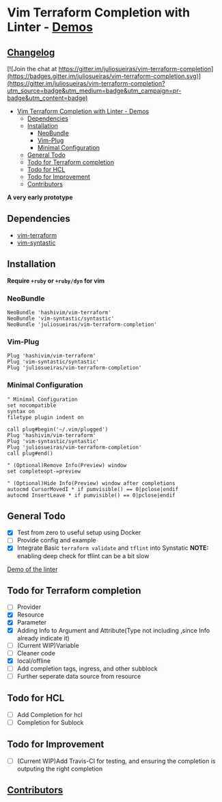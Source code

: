 # Vim Terraform Completion with Linter - [Demos](./DEMO.md)

## [Changelog](./CHANGELOG.md)

[![Join the chat at https://gitter.im/juliosueiras/vim-terraform-completion](https://badges.gitter.im/juliosueiras/vim-terraform-completion.svg)](https://gitter.im/juliosueiras/vim-terraform-completion?utm_source=badge&utm_medium=badge&utm_campaign=pr-badge&utm_content=badge)

- [Vim Terraform Completion with Linter - Demos](#vim-terraform-completion-with-linter---demos)
  * [Dependencies](#dependencies)
  * [Installation](#installation)
    + [NeoBundle](#neobundle)
    + [Vim-Plug](#vim-plug)
    + [Minimal Configuration](#minimal-configuration)
  * [General Todo](#general-todo)
  * [Todo for Terraform completion](#todo-for-terraform-completion)
  * [Todo for HCL](#todo-for-hcl)
  * [Todo for Improvement](#todo-for-improvement)
  * [Contributors](#contributors)

**A very early prototype**

## Dependencies

- [vim-terraform](https://github.com/hashivim/vim-terraform)
- [vim-syntastic](https://github.com/vim-syntastic/syntastic)

## Installation

**Require `+ruby` or `+ruby/dyn` for vim**

### NeoBundle
```vim
NeoBundle 'hashivim/vim-terraform'
NeoBundle 'vim-syntastic/syntastic'
NeoBundle 'juliosueiras/vim-terraform-completion'
```

### Vim-Plug
```vim
Plug 'hashivim/vim-terraform'
Plug 'vim-syntastic/syntastic'
Plug 'juliosueiras/vim-terraform-completion'
```

### Minimal Configuration
```vim
" Minimal Configuration
set nocompatible
syntax on
filetype plugin indent on

call plug#begin('~/.vim/plugged')
Plug 'hashivim/vim-terraform'
Plug 'vim-syntastic/syntastic'
Plug 'juliosueiras/vim-terraform-completion'
call plug#end()

" (Optional)Remove Info(Preview) window
set completeopt-=preview

" (Optional)Hide Info(Preview) window after completions
autocmd CursorMovedI * if pumvisible() == 0|pclose|endif
autocmd InsertLeave * if pumvisible() == 0|pclose|endif
```

## General Todo
- [x] Test from zero to useful setup using Docker
- [ ] Provide config and example
- [x] Integrate Basic `terraform validate` and `tflint` into Synstatic
**NOTE:** enabling deep check for tflint can be a bit slow

[Demo of the linter](https://asciinema.org/a/118441)

## Todo for Terraform completion
- [ ] Provider
- [x] Resource
- [x] Parameter
- [x] Adding Info to Argument and Attribute(Type not including ,since Info
    already indicate it)
- [ ] (Current WIP)Variable
- [ ] Cleaner code
- [x] local/offline
- [ ] Add completion tags, ingress, and other subblock
- [ ] Further seperate data source from resource

## Todo for HCL
- [ ] Add Completion for hcl
- [ ] Completion for Sublock
## Todo for Improvement
- [ ] (Current WIP)Add Travis-CI for testing, and ensuring the completion is outputing the right completion

## [Contributors](./CONTRIBUTORS.md)